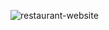 ![restaurant-website](https://user-images.githubusercontent.com/47703044/70346746-3ecd1500-181c-11ea-9652-54e49c9050a5.png)
